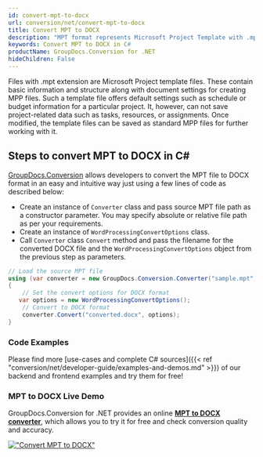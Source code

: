 ```yaml
---
id: convert-mpt-to-docx
url: conversion/net/convert-mpt-to-docx
title: Convert MPT to DOCX
description: "MPT format represents Microsoft Project Template with .mpt extension. Learn how to convert MPT to DOCX file programmatically in C# language using GroupDocs.Conversion for .NET library."
keywords: Convert MPT to DOCX in C#
productName: GroupDocs.Conversion for .NET
hideChildren: False
---
```


Files with .mpt extension are Microsoft Project template files. These contain basic information and structure along with document settings for creating MPP files. Such a template file offers default settings such as schedule or budget information for a particular project. It, however, can not save project-related data such as tasks, resources, or assignments. Once modified, the template files can be saved as standard MPP files for further working with it.

## Steps to convert MPT to DOCX in C#

[GroupDocs.Conversion](https://products.groupdocs.com/conversion/net) allows developers to convert the MPT file to DOCX format in an easy and intuitive way just using a few lines of code as described below:

* Create an instance of `Converter` class and pass source MPT file path as a constructor parameter. You may specify absolute or relative file path as per your requirements. 
* Create an instance of `WordProcessingConvertOptions` class.
* Call `Converter` class `Convert` method and pass the filename for the converted DOCX file and the `WordProcessingConvertOptions` object from the previous step as parameters.

```csharp
// Load the source MPT file
using (var converter = new GroupDocs.Conversion.Converter("sample.mpt"))
{
    // Set the convert options for DOCX format
   var options = new WordProcessingConvertOptions();
    // Convert to DOCX format
    converter.Convert("converted.docx", options);
}
```

### Code Examples

Please find more [use-cases and complete C# sources]({{< ref "conversion/net/developer-guide/examples-and-demos.md" >}}) of our backend and frontend examples and try them for free!

### MPT to DOCX Live Demo

GroupDocs.Conversion for .NET provides an online [**MPT to DOCX converter**](https://products.groupdocs.app/conversion/mpt-to-docx), which allows you to try it for free and check conversion quality and accuracy.

[!["Convert MPT to DOCX"](conversion/net/images/convert-to-docx/convert-mpt-to-docx.png)](https://products.groupdocs.app/conversion/mpt-to-docx)